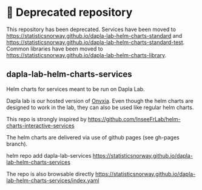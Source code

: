 # 🚫 Deprecated repository

This repository has been deprecated. Services have been moved to <https://statisticsnorway.github.io/dapla-lab-helm-charts-standard> and <https://statisticsnorway.github.io/dapla-lab-helm-charts-standard-test>. Common libraries have been moved to <https://statisticsnorway.github.io/dapla-lab-helm-charts-library>.

## dapla-lab-helm-charts-services

Helm charts for services meant to be run on Dapla Lab.

Dapla lab is our hosted version of [Onyxia](https://github.com/InseeFrLab/onyxia-api). Even though the helm charts are designed to work in the lab, they can also be used like regular helm charts.

This repo is strongly inspired by <https://github.com/InseeFrLab/helm-charts-interactive-services>

The helm charts are delivered via use of github pages (see gh-pages branch).

helm repo add dapla-lab-services <https://statisticsnorway.github.io/dapla-lab-helm-charts-services>

The repo is also browsable directly <https://statisticsnorway.github.io/dapla-lab-helm-charts-services/index.yaml>
